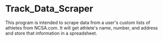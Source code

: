 # Track_Data_Scraper

This program is intended to scrape data from a user's custom lists of athletes from NCSA.com. It will get athlete's name, number, and address and store that information in a spreadsheet.